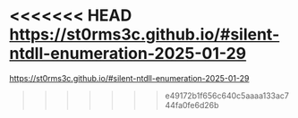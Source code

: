 <<<<<<< HEAD
https://st0rms3c.github.io/#silent-ntdll-enumeration-2025-01-29
=======
https://st0rms3c.github.io/#silent-ntdll-enumeration-2025-01-29
>>>>>>> e49172b1f656c640c5aaaa133ac744fa0fe6d26b
